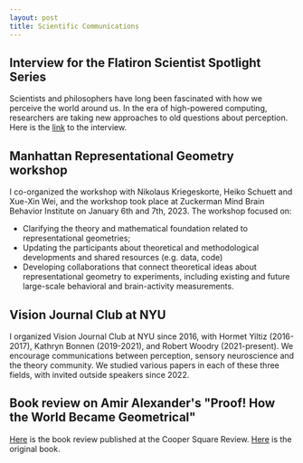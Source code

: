 ```yaml
---
layout: post
title: Scientific Communications
---
```


## Interview for the Flatiron Scientist Spotlight Series

Scientists and philosophers have long been fascinated with how we perceive the world around us. 
In the era of high-powered computing, researchers are taking new approaches to old questions about perception. 
Here is the [link](https://www.simonsfoundation.org/2023/02/10/a-new-era-of-perception-research/) to the interview.

## Manhattan Representational Geometry workshop

I co-organized the workshop with Nikolaus Kriegeskorte, Heiko Schuett and Xue-Xin Wei, and the workshop took place at Zuckerman Mind Brain Behavior Institute on January 6th and 7th, 2023. The workshop focused on:

* Clarifying the theory and mathematical foundation related to representational geometries;
* Updating the participants about theoretical and methodological developments and shared resources (e.g. data, code)
* Developing collaborations that connect theoretical ideas about representational geometry to experiments, including existing and future large-scale behavioral and brain-activity measurements.

## Vision Journal Club at NYU

I organized Vision Journal Club at NYU since 2016, with Hormet Yiltiz (2016-2017), Kathryn Bonnen (2019-2021), and Robert Woodry (2021-present). We encourage communications between perception, sensory neuroscience and the theory community. We studied various papers in each of these three fields, with invited outside speakers since 2022. 

## Book review on Amir Alexander's "Proof! How the World Became Geometrical"
[Here](http://coopersquarereview.org/review/geometry-and-how-we-see-the-world/) is the book review published at the Cooper Square Review.
[Here](https://www.amazon.com/Proof-How-World-Became-Geometrical/dp/0374254907) is the original book.
